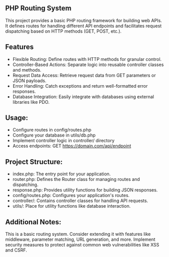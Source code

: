 ## PHP Routing System

This project provides a basic PHP routing framework for building web APIs. It defines routes for handling different API endpoints and facilitates request dispatching based on HTTP methods (GET, POST, etc.).

## Features
- Flexible Routing: Define routes with HTTP methods for granular control.
- Controller-Based Actions: Separate logic into reusable controller classes and methods.
- Request Data Access: Retrieve request data from GET parameters or JSON payloads.
- Error Handling: Catch exceptions and return well-formatted error responses.
- Database Integration: Easily integrate with databases using external libraries like PDO.

## Usage:
- Configure routes in config/routes.php
- Configure your database in utils/db.php
- Implement controller logic in controller/ directory
- Access endpoints: GET https://domain.com/api/endpoint

## Project Structure:
- index.php: The entry point for your application.
- router.php: Defines the Router class for managing routes and dispatching.
- response.php: Provides utility functions for building JSON responses.
- config/routes.php: Configures your application's routes.
- controller/: Contains controller classes for handling API requests.
- utils/: Place for utility functions like database interaction.

## Additional Notes:
This is a basic routing system. Consider extending it with features like middleware, parameter matching, URL generation, and more.
Implement security measures to protect against common web vulnerabilities like XSS and CSRF.
